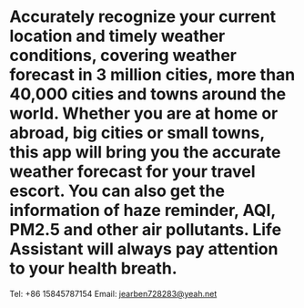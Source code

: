 # Accurately recognize your current location and timely weather conditions, covering weather forecast in 3 million cities, more than 40,000 cities and towns around the world. Whether you are at home or abroad, big cities or small towns, this app will bring you the  accurate weather forecast for your travel escort. You can also get the information of haze reminder, AQI, PM2.5 and other air pollutants. Life Assistant will always pay attention to your health breath.
Tel: +86 15845787154
Email: jearben728283@yeah.net
